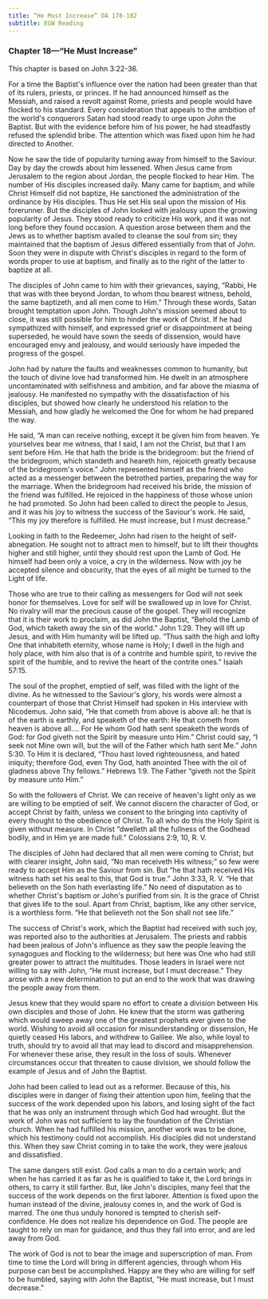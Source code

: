 ```yaml
---
title: “He Must Increase” DA 178-182
subtitle: EGW Reading
---
```


### Chapter 18—“He Must Increase”

This chapter is based on John 3:22-36.

For a time the Baptist's influence over the nation had been greater than that of its rulers, priests, or princes. If he had announced himself as the Messiah, and raised a revolt against Rome, priests and people would have flocked to his standard. Every consideration that appeals to the ambition of the world's conquerors Satan had stood ready to urge upon John the Baptist. But with the evidence before him of his power, he had steadfastly refused the splendid bribe. The attention which was fixed upon him he had directed to Another.

Now he saw the tide of popularity turning away from himself to the Saviour. Day by day the crowds about him lessened. When Jesus came from Jerusalem to the region about Jordan, the people flocked to hear Him. The number of His disciples increased daily. Many came for baptism, and while Christ Himself did not baptize, He sanctioned the administration of the ordinance by His disciples. Thus He set His seal upon the mission of His forerunner. But the disciples of John looked with jealousy upon the growing popularity of Jesus. They stood ready to criticize His work, and it was not long before they found occasion. A question arose between them and the Jews as to whether baptism availed to cleanse the soul from sin; they maintained that the baptism of Jesus differed essentially from that of John. Soon they were in dispute with Christ's disciples in regard to the form of words proper to use at baptism, and finally as to the right of the latter to baptize at all.

The disciples of John came to him with their grievances, saying, “Rabbi, He that was with thee beyond Jordan, to whom thou bearest witness, behold, the same baptizeth, and all men come to Him.” Through these words, Satan brought temptation upon John. Though John's mission seemed about to close, it was still possible for him to hinder the work of Christ. If he had sympathized with himself, and expressed grief or disappointment at being superseded, he would have sown the seeds of dissension, would have encouraged envy and jealousy, and would seriously have impeded the progress of the gospel.

John had by nature the faults and weaknesses common to humanity, but the touch of divine love had transformed him. He dwelt in an atmosphere uncontaminated with selfishness and ambition, and far above the miasma of jealousy. He manifested no sympathy with the dissatisfaction of his disciples, but showed how clearly he understood his relation to the Messiah, and how gladly he welcomed the One for whom he had prepared the way.

He said, “A man can receive nothing, except it be given him from heaven. Ye yourselves bear me witness, that I said, I am not the Christ, but that I am sent before Him. He that hath the bride is the bridegroom: but the friend of the bridegroom, which standeth and heareth him, rejoiceth greatly because of the bridegroom's voice.” John represented himself as the friend who acted as a messenger between the betrothed parties, preparing the way for the marriage. When the bridegroom had received his bride, the mission of the friend was fulfilled. He rejoiced in the happiness of those whose union he had promoted. So John had been called to direct the people to Jesus, and it was his joy to witness the success of the Saviour's work. He said, “This my joy therefore is fulfilled. He must increase, but I must decrease.”

Looking in faith to the Redeemer, John had risen to the height of self-abnegation. He sought not to attract men to himself, but to lift their thoughts higher and still higher, until they should rest upon the Lamb of God. He himself had been only a voice, a cry in the wilderness. Now with joy he accepted silence and obscurity, that the eyes of all might be turned to the Light of life.

Those who are true to their calling as messengers for God will not seek honor for themselves. Love for self will be swallowed up in love for Christ. No rivalry will mar the precious cause of the gospel. They will recognize that it is their work to proclaim, as did John the Baptist, “Behold the Lamb of God, which taketh away the sin of the world.” John 1:29. They will lift up Jesus, and with Him humanity will be lifted up. “Thus saith the high and lofty One that inhabiteth eternity, whose name is Holy; I dwell in the high and holy place, with him also that is of a contrite and humble spirit, to revive the spirit of the humble, and to revive the heart of the contrite ones.” Isaiah 57:15.

The soul of the prophet, emptied of self, was filled with the light of the divine. As he witnessed to the Saviour's glory, his words were almost a counterpart of those that Christ Himself had spoken in His interview with Nicodemus. John said, “He that cometh from above is above all: he that is of the earth is earthly, and speaketh of the earth: He that cometh from heaven is above all.... For He whom God hath sent speaketh the words of God: for God giveth not the Spirit by measure unto Him.” Christ could say, “I seek not Mine own will, but the will of the Father which hath sent Me.” John 5:30. To Him it is declared, “Thou hast loved righteousness, and hated iniquity; therefore God, even Thy God, hath anointed Thee with the oil of gladness above Thy fellows.” Hebrews 1:9. The Father “giveth not the Spirit by measure unto Him.”

So with the followers of Christ. We can receive of heaven's light only as we are willing to be emptied of self. We cannot discern the character of God, or accept Christ by faith, unless we consent to the bringing into captivity of every thought to the obedience of Christ. To all who do this the Holy Spirit is given without measure. In Christ “dwelleth all the fullness of the Godhead bodily, and in Him ye are made full.” Colossians 2:9, 10, R. V.

The disciples of John had declared that all men were coming to Christ; but with clearer insight, John said, “No man receiveth His witness;” so few were ready to accept Him as the Saviour from sin. But “he that hath received His witness hath set his seal to this, that God is true.” John 3:33, R. V. “He that believeth on the Son hath everlasting life.” No need of disputation as to whether Christ's baptism or John's purified from sin. It is the grace of Christ that gives life to the soul. Apart from Christ, baptism, like any other service, is a worthless form. “He that believeth not the Son shall not see life.”

The success of Christ's work, which the Baptist had received with such joy, was reported also to the authorities at Jerusalem. The priests and rabbis had been jealous of John's influence as they saw the people leaving the synagogues and flocking to the wilderness; but here was One who had still greater power to attract the multitudes. Those leaders in Israel were not willing to say with John, “He must increase, but I must decrease.” They arose with a new determination to put an end to the work that was drawing the people away from them.

Jesus knew that they would spare no effort to create a division between His own disciples and those of John. He knew that the storm was gathering which would sweep away one of the greatest prophets ever given to the world. Wishing to avoid all occasion for misunderstanding or dissension, He quietly ceased His labors, and withdrew to Galilee. We also, while loyal to truth, should try to avoid all that may lead to discord and misapprehension. For whenever these arise, they result in the loss of souls. Whenever circumstances occur that threaten to cause division, we should follow the example of Jesus and of John the Baptist.

John had been called to lead out as a reformer. Because of this, his disciples were in danger of fixing their attention upon him, feeling that the success of the work depended upon his labors, and losing sight of the fact that he was only an instrument through which God had wrought. But the work of John was not sufficient to lay the foundation of the Christian church. When he had fulfilled his mission, another work was to be done, which his testimony could not accomplish. His disciples did not understand this. When they saw Christ coming in to take the work, they were jealous and dissatisfied.

The same dangers still exist. God calls a man to do a certain work; and when he has carried it as far as he is qualified to take it, the Lord brings in others, to carry it still farther. But, like John's disciples, many feel that the success of the work depends on the first laborer. Attention is fixed upon the human instead of the divine, jealousy comes in, and the work of God is marred. The one thus unduly honored is tempted to cherish self-confidence. He does not realize his dependence on God. The people are taught to rely on man for guidance, and thus they fall into error, and are led away from God.

The work of God is not to bear the image and superscription of man. From time to time the Lord will bring in different agencies, through whom His purpose can best be accomplished. Happy are they who are willing for self to be humbled, saying with John the Baptist, “He must increase, but I must decrease.”